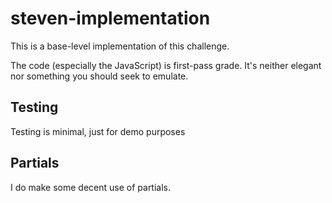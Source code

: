 # steven-implementation

This is a base-level implementation of this challenge.

The code (especially the JavaScript) is first-pass grade.  It's neither elegant
nor something you should seek to emulate.

## Testing

Testing is minimal, just for demo purposes

## Partials

I do make some decent use of partials.
